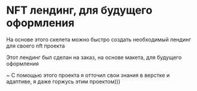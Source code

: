 # NFT лендинг, для будущего оформления

На основе этого скелета можно быстро создать необходимый лендинг для своего nft проекта

Этот лендинг был сделан на заказ, на основе макета, для будущего оформления




~ С помощью этого проекта я отточил свои знания в верстке и адаптиве, я даже горжусь этим проектом)))
